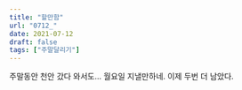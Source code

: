 ```yaml
---
title: "할만함"
url: "0712_"
date: 2021-07-12
draft: false
tags: ["주말달리기"]
---
```

주말동안 천안 갔다 와서도... 월요일 지낼만하네. 이제 두번 더 남았다.
